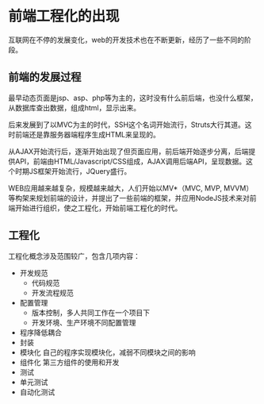 # 前端工程化的出现


互联网在不停的发展变化，web的开发技术也在不断更新，经历了一些不同的阶段。

## 前端的发展过程

最早动态页面是jsp、asp、php等为主的，这时没有什么前后端，也没什么框架，从数据库查出数据，组成html，显示出来。

后来发展到了以MVC为主的时代，SSH这个名词开始流行，Struts大行其道。这时前端还是靠服务器端程序生成HTML来呈现的。

从AJAX开始流行后，逐渐开始出现了但页面应用，前后端开始逐步分离，后端提供API，前端由HTML/Javascript/CSS组成，AJAX调用后端API，呈现数据。这个时期JS框架开始流行，JQuery盛行。

WEB应用越来越复杂，规模越来越大，人们开始以MV*（MVC, MVP, MVVM）等构架来规划前端的设计，并提出了一些前端的框架，并应用NodeJS技术来对前端开始进行组织，使之工程化，开始前端工程化的时代。

## 工程化

工程化概念涉及范围较广，包含几项内容：

* 开发规范
  * 代码规范
  * 开发流程规范
* 配置管理
  * 版本控制，多人共同工作在一个项目下
  * 开发环境、生产环境不同配置管理
* 程序降低耦合
 * 封装 
 * 模块化 自己的程序实现模块化，减弱不同模块之间的影响
 * 组件化 第三方组件的使用和开发
* 测试
 * 单元测试
 * 自动化测试 

